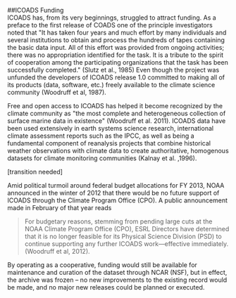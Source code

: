 ##ICOADS Funding
<br>
ICOADS has, from its very beginnings, struggled to attract funding. As a preface to the first release of COADS one of the principle investigators noted that "It has taken four years and much effort by many individuals and several institutions to obtain and process the hundreds of tapes containing the basic data input. All of this effort was provided from ongoing activities; there was no appropriation identified for the task. It is a tribute to the spirit of cooperation among the participating organizations that the task has been successfully completed." (Slutz et al., 1985) Even though the project was unfunded the developers of ICOADS release 1.0 committed to making all of its products (data, software, etc.) freely available to the climate science community (Woodruff et al, 1987). 

Free and open access to ICOADS has helped it become recognized by the climate community as  "the most complete and heterogeneous collection of surface marine data in existence" (Woodruff et al. 2011). ICOADS data have been used extensively in earth systems science research, international climate assessment reports such as the IPCC, as well as being a fundamental component of reanalysis projects that combine historical weather observations with climate data to create authoritative, homogenous datasets for climate monitoring communities (Kalnay et al. ,1996).

[transition needed]

Amid political turmoil around federal budget allocations for FY 2013, NOAA announced in the winter of 2012 that there would be no future support of ICOADS through the Climate Program Office (CPO). A public announcement made in February of that year reads 

>For budgetary reasons, stemming from pending large cuts at the NOAA Climate Program Office (CPO), ESRL Directors have determined that it is no longer feasible for its Physical Science Division (PSD) to continue supporting any further ICOADS work—effective immediately. (Woodruff et al, 2012). 

By operating as a cooperative, funding would still be available for maintenance and curation of the dataset through NCAR (NSF), but in effect, the archive was frozen – no new improvements to the existing record would be made, and no major new releases could be planned or executed. 
